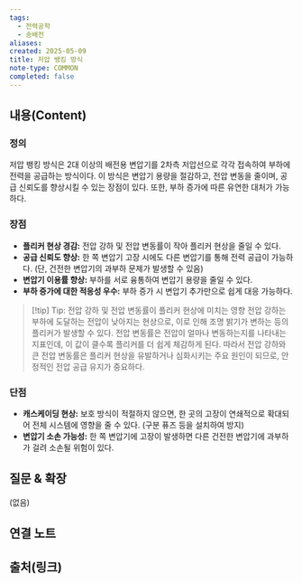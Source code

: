 ```yaml
---
tags:
  - 전력공학
  - 송배전
aliases: 
created: 2025-05-09
title: 저압 뱅킹 방식
note-type: COMMON
completed: false
---
```


## 내용(Content)
### 정의
저압 뱅킹 방식은 2대 이상의 배전용 변압기를 2차측 저압선으로 각각 접속하여 부하에 전력을 공급하는 방식이다. 이 방식은 변압기 용량을 절감하고, 전압 변동을 줄이며, 공급 신뢰도를 향상시킬 수 있는 장점이 있다. 또한, 부하 증가에 따른 유연한 대처가 가능하다.

### 장점
- **플리커 현상 경감:** 전압 강하 및 전압 변동률이 작아 플리커 현상을 줄일 수 있다.
- **공급 신뢰도 향상:** 한 쪽 변압기 고장 시에도 다른 변압기를 통해 전력 공급이 가능하다. (단, 건전한 변압기의 과부하 문제가 발생할 수 있음)
- **변압기 이용률 향상:** 부하를 서로 융통하여 변압기 용량을 줄일 수 있다.
- **부하 증가에 대한 적응성 우수:** 부하 증가 시 변압기 추가만으로 쉽게 대응 가능하다.

>[!tip] Tip: 전압 강하 및 전압 변동률이 플리커 현상에 미치는 영향
>전압 강하는 부하에 도달하는 전압이 낮아지는 현상으로, 이로 인해 조명 밝기가 변하는 등의 플리커가 발생할 수 있다. 전압 변동률은 전압이 얼마나 변동하는지를 나타내는 지표인데, 이 값이 클수록 플리커를 더 쉽게 체감하게 된다. 따라서 전압 강하와 큰 전압 변동률은 플리커 현상을 유발하거나 심화시키는 주요 원인이 되므로, 안정적인 전압 공급 유지가 중요하다.

### 단점
- **캐스케이딩 현상:** 보호 방식이 적절하지 않으면, 한 곳의 고장이 연쇄적으로 확대되어 전체 시스템에 영향을 줄 수 있다. (구분 퓨즈 등을 설치하여 방지)
- **변압기 소손 가능성:** 한 쪽 변압기에 고장이 발생하면 다른 건전한 변압기에 과부하가 걸려 소손될 위험이 있다.

## 질문 & 확장

(없음)

## 연결 노트

## 출처(링크)